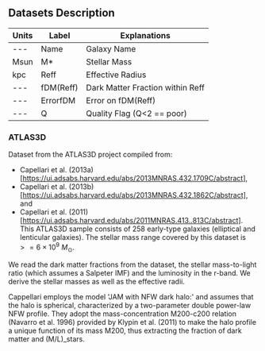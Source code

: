 ## Datasets Description

| Units | Label     | Explanations 
|-------|-----------|--------------
| ---   | Name      | Galaxy Name
| Msun  | M*        | Stellar Mass 
| kpc   | Reff      | Effective Radius 
| ---   | fDM(Reff) | Dark Matter Fraction within Reff 
| ---   | ErrorfDM  | Error on fDM(Reff)         
| ---   | Q         | Quality Flag (Q<2 == poor)         



###  ATLAS3D


Dataset from the ATLAS3D project compiled from: 
- Capellari et al. (2013a)[https://ui.adsabs.harvard.edu/abs/2013MNRAS.432.1709C/abstract], 
- Capellari et al. (2013b)[https://ui.adsabs.harvard.edu/abs/2013MNRAS.432.1862C/abstract], and
- Capellari et al. (2011)[https://ui.adsabs.harvard.edu/abs/2011MNRAS.413..813C/abstract].
This ATLAS3D sample consists of 258 early-type galaxies (elliptical and lenticular galaxies). 
The stellar mass range covered by this dataset is $>= 6\times 10^9$ $M_{\odot}$.
 
We read the dark matter fractions from the dataset, the stellar mass-to-light ratio (which assumes a Salpeter IMF)
and the luminosity in the r-band. We derive the stellar masses as well as the effective radii. 

Cappellari employs the model 'JAM with NFW dark halo:' and assumes that the halo is spherical, characterized by a two-parameter 
double power-law NFW profile. They adopt the mass-concentration M200-c200 relation (Navarro et al. 1996) provided by Klypin et al.
(2011) to make the halo profile a unique function of its mass M200, thus extracting the fraction of dark matter and (M/L)_stars.